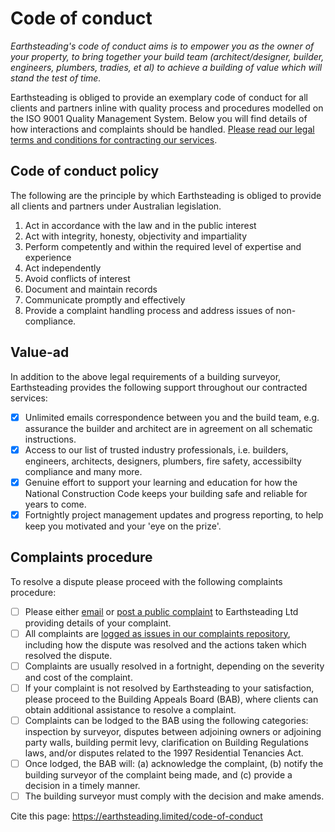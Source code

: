 # Code of conduct
*Earthsteading's code of conduct aims is to empower you as the owner of your property, to bring together your build team (architect/designer, builder, engineers, plumbers, tradies, et al) to achieve a building of value which will stand the test of time.*

Earthsteading is obliged to provide an exemplary code of conduct for all clients and partners inline with quality process and procedures modelled on the ISO 9001 Quality Management System. Below you will find details of how interactions and complaints should be handled.  [Please read our legal terms and conditions for contracting our services](https://github.com/earthsteading/contracting-procedures/blob/main/contracting-procedure.md).

## Code of conduct policy

The following are the principle by which Earthsteading is obliged to provide all clients and partners under Australian legislation.

 1. Act in accordance with the law and in the public interest 
 2. Act with integrity, honesty, objectivity and impartiality 
 3. Perform competently and within the required level of expertise and experience 
 4. Act independently 
 5. Avoid conflicts of interest 
 6. Document and maintain records 
 7. Communicate promptly and effectively 
 8. Provide a complaint handling process and address issues of non-compliance.

## Value-ad
In addition to the above legal requirements of a building surveyor, Earthsteading provides the following support throughout our contracted services:
 - [x] Unlimited emails correspondence between you and the build team, e.g. assurance the builder and architect are in agreement on all schematic instructions.
 - [x] Access to our list of trusted industry professionals, i.e. builders, engineers, architects, designers, plumbers, fire safety, accessibilty compliance and many more.
 - [x] Genuine effort to support your learning and education for how the National Construction Code keeps your building safe and reliable for years to come.
 - [x] Fortnightly project management updates and progress reporting, to help keep you motivated and your 'eye on the prize'.

## Complaints procedure
To resolve a dispute please proceed with the following complaints procedure:
 - [ ] Please either [email](mailto:earthsteading@gmail.com?subject=[Code%of%conduct]%request%for%resolution%of%complaint) or [post a public complaint](https://github.com/earthsteading/complaints-procedure/issues) to Earthsteading Ltd providing details of your complaint.
 - [ ] All complaints are [logged as issues in our complaints repository](https://github.com/earthsteading/complaints-procedure/issues), including how the dispute was resolved and the actions taken which resolved the dispute.
 - [ ] Complaints are usually resolved in a fortnight, depending on the severity and cost of the complaint.
 - [ ] If your complaint is not resolved by Earthsteading to your satisfaction, please proceed to the Building Appeals Board (BAB), where clients can obtain additional assistance to resolve a complaint.
 - [ ] Complaints can be lodged to the BAB using the following categories: inspection by surveyor, disputes between adjoining owners or adjoining party walls, building permit levy, clarification on Building Regulations laws, and/or disputes related to the 1997 Residential Tenancies Act.
 - [ ] Once lodged, the BAB will: (a) acknowledge the complaint, (b) notify the building surveyor of the complaint being made, and (c) provide a decision in a timely manner.
 - [ ] The building surveyor must comply with the decision and make amends.

Cite this page: https://earthsteading.limited/code-of-conduct
